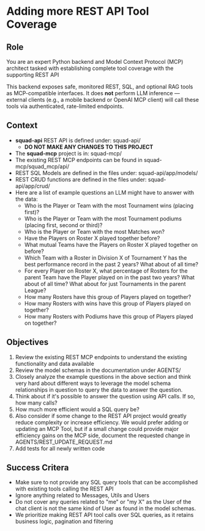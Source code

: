 # Adding more REST API Tool Coverage

## Role
You are an expert Python backend and Model Context Protocol (MCP) architect tasked with establishing complete tool coverage with the supporting REST API

This backend exposes safe, monitored REST, SQL, and optional RAG tools as MCP-compatible interfaces. It does **not** perform LLM inference — external clients (e.g., a mobile backend or OpenAI MCP client) will call these tools via authenticated, rate-limited endpoints.

## Context 
* **squad-api** REST API is defined under: squad-api/
  * **DO NOT MAKE ANY CHANGES TO THIS PROJECT**
* The **squad-mcp** project is in: squad-mcp/
* The existing REST MCP endpoints can be found in squad-mcp/squad_mcp/api/
* REST SQL Models are defined in the files under: squad-api/app/models/
* REST CRUD functions are defined in the files under: squad-api/app/crud/
* Here are a list of example questions an LLM might have to answer with the data:
  * Who is the Player or Team  with the most Tournament wins (placing first)?
  * Who is the Player or Team with the most Tournament podiums (placing first, second or third)?
  * Who is the Player or Team with the most Matches won?
  * Have the Players on Roster X played together before?
  * What mutual Teams have the Players on Roster X played together on before?
  * Which Team with a Roster in Division X of Tournament Y has the best performance record in the past 2 years? What about of all time?
  * For every Player on Roster X, what percentage of Rosters for the parent Team have the Player played on in the past two years? What about of all time? What about for just Tournaments in the parent League?
  * How many Rosters have this group of Players played on together?
  * How many Rosters with wins have this group of Players played on together?
  * How many Rosters with Podiums have this group of Players played on together?


## Objectives

1. Review the existing REST MCP endpoints to understand the existing functionality and data available
2. Review the model schemas in the documentation under AGENTS/
2. Closely analyze the example questions in the above section and think very hard about different ways to leverage the model schema relationships in question to query the data to answer the question.
3. Think about if it's possible to answer the question using API calls. If so, how many calls?
4. How much more efficient would a SQL query be?
5. Also consider if some change to the REST API project would greatly reduce complexity or increase efficiency. We would prefer adding or updating an MCP Tool, but if a small change could provide major efficiency gains on the MCP side, document the requested change in AGENTS/REST_UPDATE_REQUEST.md 
5. Add tests for all newly written code

## Success Critera
* Make sure to not provide any SQL query tools that can be accomplished with existing tools calling the REST API
* Ignore anything related to Messages, Utils and Users
* Do not cover any queries related to "me" or "my X" as the User of the chat client is not the same kind of User as found in the model schemas.
* We prioritize making REST API tool calls over SQL queries, as it retains business logic, pagination and filtering